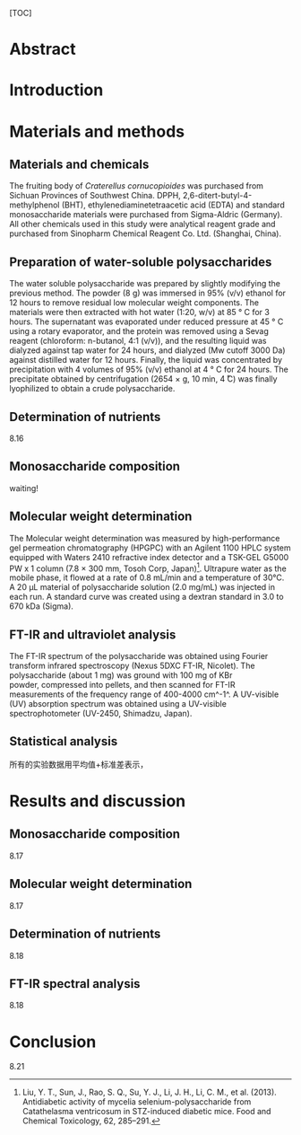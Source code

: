 [TOC]

# Abstract



# Introduction



# Materials and methods

## Materials and chemicals

The fruiting body of *Craterellus cornucopioides* was purchased from Sichuan Provinces of Southwest China. DPPH, 2,6-ditert-butyl-4-methylphenol (BHT), ethylenediaminetetraacetic acid (EDTA) and standard monosaccharide materials were purchased from Sigma-Aldric (Germany). All other chemicals used in this study were analytical reagent grade and purchased from Sinopharm Chemical Reagent Co. Ltd. (Shanghai, China). 

## Preparation of water-soluble polysaccharides

The water soluble polysaccharide was prepared by slightly modifying the previous method. The powder (8 g) was immersed in 95% (v/v) ethanol for 12 hours to remove residual low molecular weight components. The materials were then extracted with hot water (1:20, w/v) at 85 ° C for 3 hours. The supernatant was evaporated under reduced pressure at 45 ° C using a rotary evaporator, and the protein was removed using a Sevag reagent (chloroform: n-butanol, 4:1 (v/v)), and the resulting liquid was dialyzed against tap water for 24 hours, and dialyzed (Mw cutoff 3000 Da) against distilled water for 12 hours. Finally, the liquid was concentrated by precipitation with 4 volumes of 95% (v/v) ethanol at 4 ° C for 24 hours. The precipitate obtained by centrifugation (2654 × g, 10 min, 4  ̊C) was finally lyophilized to obtain a crude polysaccharide.

## Determination of nutrients

8.16

## Monosaccharide composition

waiting!

## Molecular weight determination

The Molecular weight determination was measured by high-performance gel permeation chromatography (HPGPC) with an Agilent 1100 HPLC system equipped with Waters 2410 refractive index detector and a TSK-GEL G5000 PW x 1 column (7.8 × 300 mm, Tosoh Corp, Japan)[^2]. Ultrapure water as the mobile phase, it flowed at a rate of 0.8 mL/min and a temperature of 30°C. A 20 μL material of polysaccharide solution (2.0 mg/mL) was injected in each run.  A standard curve was created using a dextran standard in 3.0 to 670 kDa (Sigma).

[^2]: Liu, Y. T., Sun, J., Rao, S. Q., Su, Y. J., Li, J. H., Li, C. M., et al. (2013). Antidiabetic activity of mycelia selenium-polysaccharide from Catathelasma ventricosum in STZ-induced diabetic mice. Food and Chemical Toxicology, 62, 285–291.

## FT-IR and ultraviolet analysis

The FT-IR spectrum of the polysaccharide was obtained using Fourier transform infrared spectroscopy (Nexus 5DXC FT-IR, Nicolet). The polysaccharide (about 1 mg) was ground with 100 mg of KBr powder, compressed into pellets, and then scanned for FT-IR measurements of the frequency range of 400-4000 cm^-1^. A UV-visible (UV) absorption spectrum was obtained using a UV-visible spectrophotometer (UV-2450, Shimadzu, Japan).

## Statistical analysis

所有的实验数据用平均值+标准差表示，

# Results and discussion

## Monosaccharide composition

8.17

## Molecular weight determination

8.17

## Determination of nutrients

8.18

## FT-IR spectral analysis

8.18

# Conclusion

8.21


